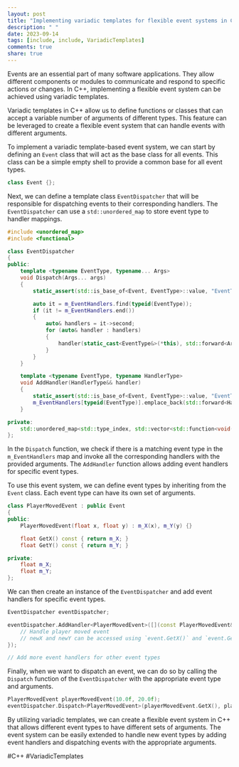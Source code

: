 ```yaml
---
layout: post
title: "Implementing variadic templates for flexible event systems in C++"
description: " "
date: 2023-09-14
tags: [include, include, VariadicTemplates]
comments: true
share: true
---
```


Events are an essential part of many software applications. They allow different components or modules to communicate and respond to specific actions or changes. In C++, implementing a flexible event system can be achieved using variadic templates.

Variadic templates in C++ allow us to define functions or classes that can accept a variable number of arguments of different types. This feature can be leveraged to create a flexible event system that can handle events with different arguments.

To implement a variadic template-based event system, we can start by defining an `Event` class that will act as the base class for all events. This class can be a simple empty shell to provide a common base for all event types.

```cpp
class Event {};
```

Next, we can define a template class `EventDispatcher` that will be responsible for dispatching events to their corresponding handlers. The `EventDispatcher` can use a `std::unordered_map` to store event type to handler mappings.

```cpp
#include <unordered_map>
#include <functional>

class EventDispatcher
{
public:
    template <typename EventType, typename... Args>
    void Dispatch(Args... args)
    {
        static_assert(std::is_base_of<Event, EventType>::value, "EventType must be derived from Event");

        auto it = m_EventHandlers.find(typeid(EventType));
        if (it != m_EventHandlers.end())
        {
            auto& handlers = it->second;
            for (auto& handler : handlers)
            {
                handler(static_cast<EventType&>(*this), std::forward<Args>(args)...);
            }
        }
    }

    template <typename EventType, typename HandlerType>
    void AddHandler(HandlerType&& handler)
    {
        static_assert(std::is_base_of<Event, EventType>::value, "EventType must be derived from Event");
        m_EventHandlers[typeid(EventType)].emplace_back(std::forward<HandlerType>(handler));
    }

private:
    std::unordered_map<std::type_index, std::vector<std::function<void(Event&, Args...)>>> m_EventHandlers;
};
```

In the `Dispatch` function, we check if there is a matching event type in the `m_EventHandlers` map and invoke all the corresponding handlers with the provided arguments. The `AddHandler` function allows adding event handlers for specific event types.

To use this event system, we can define event types by inheriting from the `Event` class. Each event type can have its own set of arguments.

```cpp
class PlayerMovedEvent : public Event
{
public:
    PlayerMovedEvent(float x, float y) : m_X(x), m_Y(y) {}

    float GetX() const { return m_X; }
    float GetY() const { return m_Y; }

private:
    float m_X;
    float m_Y;
};
```

We can then create an instance of the `EventDispatcher` and add event handlers for specific event types.

```cpp
EventDispatcher eventDispatcher;

eventDispatcher.AddHandler<PlayerMovedEvent>([](const PlayerMovedEvent& event, float newX, float newY) {
    // Handle player moved event
    // newX and newY can be accessed using `event.GetX()` and `event.GetY()`
});

// Add more event handlers for other event types
```

Finally, when we want to dispatch an event, we can do so by calling the `Dispatch` function of the `EventDispatcher` with the appropriate event type and arguments.

```cpp
PlayerMovedEvent playerMovedEvent(10.0f, 20.0f);
eventDispatcher.Dispatch<PlayerMovedEvent>(playerMovedEvent.GetX(), playerMovedEvent.GetY());
```

By utilizing variadic templates, we can create a flexible event system in C++ that allows different event types to have different sets of arguments. The event system can be easily extended to handle new event types by adding event handlers and dispatching events with the appropriate arguments.

#C++ #VariadicTemplates